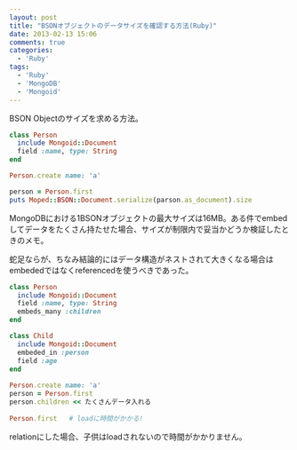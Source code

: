 ```yaml
---
layout: post
title: "BSONオブジェクトのデータサイズを確認する方法(Ruby)"
date: 2013-02-13 15:06
comments: true
categories: 
  - 'Ruby'
tags:
  - 'Ruby'
  - 'MongoDB'
  - 'Mongoid'
---
```


BSON Objectのサイズを求める方法。

<!--more-->

``` ruby
class Person
  include Mongoid::Document
  field :name, type: String
end

Person.create name: 'a'

person = Person.first
puts Moped::BSON::Document.serialize(parson.as_document).size
```

MongoDBにおける1BSONオブジェクトの最大サイズは16MB。ある件でembedしてデータをたくさん持たせた場合、サイズが制限内で妥当かどうか検証したときのメモ。

蛇足ならが、ちなみ結論的にはデータ構造がネストされて大きくなる場合はembededではなくreferencedを使うべきであった。

``` ruby
class Person
  include Mongoid::Document
  field :name, type: String
  embeds_many :children
end

class Child
  include Mongoid::Document
  embeded_in :person
  field :age
end
  
Person.create name: 'a'
person = Person.first
person.children << たくさんデータ入れる
 
Person.first   # loadに時間がかかる!
```

relationにした場合、子供はloadされないので時間がかかりません。

